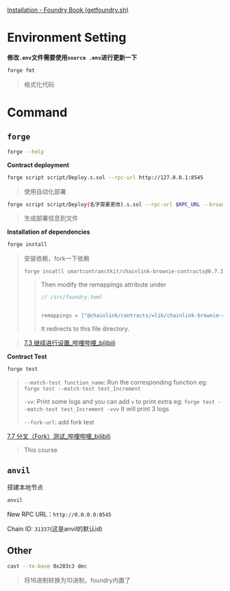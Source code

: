 [Installation - Foundry Book (getfoundry.sh)](https://book.getfoundry.sh/getting-started/installation)



# Environment Setting

**修改`.env`文件需要使用`source .env`进行更新一下**



```sh
forge fmt
```

> 格式化代码





# Command

## `forge`



```sh
forge --help
```



**Contract deployment**

```sh
forge script script/Deploy.s.sol --rpc-url http://127.0.0.1:8545
```

> 使用自动化部署

```sh
forge script script/Deploy(名字需要更改).s.sol --rpc-url $RPC_URL --broadcast --private-key $PRIVATE_KEY
```

> 生成部署信息到文件



**Installation of dependencies**

```sh
forge install
```

> 安装依赖，fork一下依赖
>
> ```sh
> forge insatll smartcontranctkit/chainlink-brownie-contracts@0.7.1 --no-commit
> ```
>
> > Then modify the remappings attribute under
> >
> > ```rust
> > // /src/foundry.toml
> > 
> > 
> > remappings = ["@chainlink/contracts/=lib/chainlink-brownie-contracts/contracts/"]
> > 
> > ```
> >
> > It redirects to this file directory.

> [7.3 继续进行设置_哔哩哔哩_bilibili](https://www.bilibili.com/video/BV13a4y1F7V3/?p=84)





**Contract Test**

```sh
forge test
```

> `--match-test function_name`: Run the corresponding function eg: `forge test --match-test test_Increment`
>
> `-vv`: Print some logs and you can add `v` to print  extra
> eg: `forge test --match-test test_Increment -vvv` It will print 3 logs
>
> `--fork-url`: add fork test

[7.7 分叉（Fork）测试_哔哩哔哩_bilibili](https://www.bilibili.com/video/BV13a4y1F7V3/?p=88)

> This course 

## `anvil`



搭建本地节点

```sh
anvil
```



New RPC URL：`http://0.0.0.0:8545`

Chain ID: `31337`(这是anvil的默认id)





## Other

```sh
cast --to-base 0x283c3 dec
```

> 将16进制转换为10进制，foundry内置了

